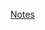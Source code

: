 [Notes](https://docs.google.com/document/d/1ZFBFnPueceIdqvgu8GCm4QFd5ufgiduzLr7IUj211to/edit?usp=sharing)